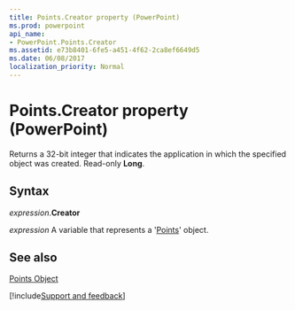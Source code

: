 ```yaml
---
title: Points.Creator property (PowerPoint)
ms.prod: powerpoint
api_name:
- PowerPoint.Points.Creator
ms.assetid: e73b8401-6fe5-a451-4f62-2ca8ef6649d5
ms.date: 06/08/2017
localization_priority: Normal
---
```



# Points.Creator property (PowerPoint)

Returns a 32-bit integer that indicates the application in which the specified object was created. Read-only  **Long**.


## Syntax

_expression_.**Creator**

_expression_ A variable that represents a '[Points](PowerPoint.Points.md)' object.


## See also


[Points Object](PowerPoint.Points.md)

[!include[Support and feedback](~/includes/feedback-boilerplate.md)]